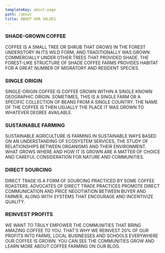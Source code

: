 ```yaml
---
templateKey: about-page
path: /about
title: ABOUT OUR VALUES
---
```

### SHADE-GROWN COFFEE
COFFEE IS A SMALL TREE OR SHRUB THAT GROWS IN THE FOREST UNDERSTORY IN ITS WILD FORM, AND TRADITIONALLY WAS GROWN COMMERCIALLY UNDER OTHER TREES THAT PROVIDED SHADE. THE FOREST-LIKE STRUCTURE OF SHADE COFFEE FARMS PROVIDES HABITAT FOR A GREAT NUMBER OF MIGRATORY AND RESIDENT SPECIES.

### SINGLE ORIGIN
SINGLE-ORIGIN COFFEE IS COFFEE GROWN WITHIN A SINGLE KNOWN GEOGRAPHIC ORIGIN. SOMETIMES, THIS IS A SINGLE FARM OR A SPECIFIC COLLECTION OF BEANS FROM A SINGLE COUNTRY. THE NAME OF THE COFFEE IS THEN USUALLY THE PLACE IT WAS GROWN TO WHATEVER DEGREE AVAILABLE.

### SUSTAINABLE FARMING
SUSTAINABLE AGRICULTURE IS FARMING IN SUSTAINABLE WAYS BASED ON AN UNDERSTANDING OF ECOSYSTEM SERVICES, THE STUDY OF RELATIONSHIPS BETWEEN ORGANISMS AND THEIR ENVIRONMENT. WHAT GROWS WHERE AND HOW IT IS GROWN ARE A MATTER OF CHOICE AND CAREFUL CONSIDERATION FOR NATURE AND COMMUNITIES.

### DIRECT SOURCING
DIRECT TRADE IS A FORM OF SOURCING PRACTICED BY SOME COFFEE ROASTERS. ADVOCATES OF DIRECT TRADE PRACTICES PROMOTE DIRECT COMMUNICATION AND PRICE NEGOTIATION BETWEEN BUYER AND FARMER, ALONG WITH SYSTEMS THAT ENCOURAGE AND INCENTIVIZE QUALITY.

### REINVEST PROFITS
WE WANT TO TRULY EMPOWER THE COMMUNITIES THAT BRING AMAZING COFFEE TO YOU. THAT’S WHY WE REINVEST 20% OF OUR PROFITS INTO FARMS, LOCAL BUSINESSES AND SCHOOLS EVERYWHERE OUR COFFEE IS GROWN. YOU CAN SEE THE COMMUNITIES GROW AND LEARN MORE ABOUT COFFEE FARMING ON OUR BLOG.
